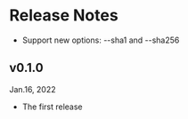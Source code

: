 Release Notes
=============

- Support new options: --sha1 and --sha256

v0.1.0
------
Jan.16, 2022

- The first release
